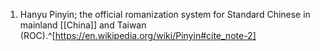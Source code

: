 1. Hanyu Pinyin; the official romanization system for Standard Chinese in mainland [[China]] and Taiwan (ROC).^[https://en.wikipedia.org/wiki/Pinyin#cite_note-2]